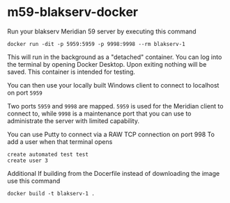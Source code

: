 # m59-blakserv-docker


Run your blakserv Meridian 59 server by executing this command

```
docker run -dit -p 5959:5959 -p 9998:9998 --rm blakserv-1
```
This will run in the background as a "detached" container.  You can log into the terminal by opening Docker Desktop.  Upon exiting nothing will be saved.  This container is intended for testing.

You can then use your locally built Windows client to connect to localhost on port `5959` 


Two ports `5959` and `9998` are mapped.  `5959` is used for the Meridian client to connect to, while `9998` is a maintenance port that you can use to administrate the server with limited capability.

You can use Putty to connect via a RAW TCP connection on port 998
To add a user when that terminal opens
```
create automated test test
create user 3 
```


Additional
If building from the Docerfile instead of downloading the image
use this command
```
docker build -t blakserv-1 .
```
